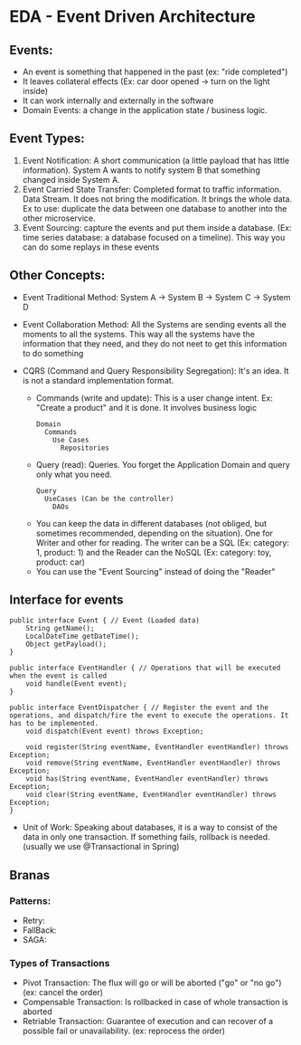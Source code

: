 # EDA - Event Driven Architecture

## Events: 
- An event is something that happened in the past (ex: "ride completed")
- It leaves collateral effects (Ex: car door opened -> turn on the light inside) 
- It can work internally and externally in the software
- Domain Events: a change in the application state / business logic.

## Event Types:
1) Event Notification: A short communication (a little payload that has little information). System A wants to notify system B that something changed inside System A.
2) Event Carried State Transfer: Completed format to traffic information. Data Stream. It does not bring the modification. It brings the whole data. Ex to use: duplicate the data between one database to another into the other microservice.
3) Event Sourcing: capture the events and put them inside a database. (Ex: time series database: a database focused on a timeline). This way you can do some replays in these events

## Other Concepts:
- Event Traditional Method: System A -> System B -> System C -> System D
- Event Collaboration Method: All the Systems are sending events all the moments to all the systems. This way all the systems have the information that they need, and they do not neet to get this information to do something

- CQRS (Command and Query Responsibility Segregation): It's an idea. It is not a standard implementation format.
  * Commands (write and update): This is a user change intent. Ex: "Create a product" and it is done. It involves business logic
    ```
    Domain
      Commands
        Use Cases
          Repositories
    ```
  * Query (read): Queries. You forget the Application Domain and query only what you need.
    ```
    Query
      UseCases (Can be the controller)
        DAOs
    ```
  * You can keep the data in different databases (not obliged, but sometimes recommended, depending on the situation). One for Writer and other for reading. The writer can be a SQL (Ex: category: 1, product: 1) and the Reader can the NoSQL (Ex: category: toy, product: car)
  * You can use the "Event Sourcing" instead of doing the "Reader"

## Interface for events

```
public interface Event { // Event (Loaded data)
    String getName();
    LocalDateTime getDateTime();
    Object getPayload();
}

public interface EventHandler { // Operations that will be executed when the event is called
    void handle(Event event);
}

public interface EventDispatcher { // Register the event and the operations, and dispatch/fire the event to execute the operations. It has to be implemented.
    void dispatch(Event event) throws Exception;
    
    void register(String eventName, EventHandler eventHandler) throws Exception;
    void remove(String eventName, EventHandler eventHandler) throws Exception;
    void has(String eventName, EventHandler eventHandler) throws Exception;
    void clear(String eventName, EventHandler eventHandler) throws Exception;
}
```

- Unit of Work: Speaking about databases, it is a way to consist of the data in only one transaction. If something fails, rollback is needed. (usually we use @Transactional in Spring)

## Branas

### Patterns:
- Retry: 
- FallBack: 
- SAGA:

### Types of Transactions
- Pivot Transaction: The flux will go or will be aborted ("go" or "no go") (ex: cancel the order)
- Compensable Transaction: Is rollbacked in case of whole transaction is aborted
- Retriable Transaction: Guarantee of execution and can recover of a possible fail or unavailability. (ex: reprocess the order)
